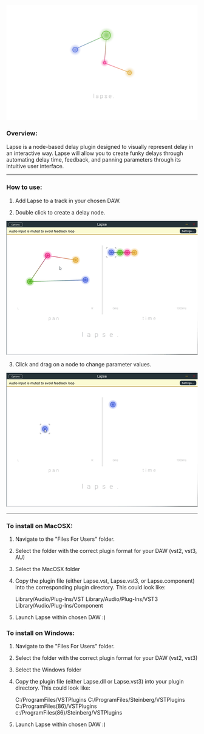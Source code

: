 ![SplashScreen](Resources/Lapse_3rd_Sprint.png)

### Overview:

Lapse is a node-based delay plugin designed to visually represent delay in an interactive way. Lapse will allow you to create funky delays through automating delay time, feedback, and panning parameters through its intuitive user interface.

------------------

### How to use:

1. Add Lapse to a track in your chosen DAW.

2. Double click to create a delay node.

![CreateNode](Resources/LapseCreateNode.gif)

3. Click and drag on a node to change parameter values.

![MoveNode](Resources/LapseMoveNode.gif)

------------------

### To install on MacOSX:

1. Navigate to the "Files For Users" folder.

2. Select the folder with the correct plugin format for your DAW (vst2, vst3, AU)

3. Select the MacOSX folder 

4. Copy the plugin file (either Lapse.vst, Lapse.vst3, or Lapse.component) into the corresponding plugin directory. This could look like:

	Library/Audio/Plug-Ins/VST
	Library/Audio/Plug-Ins/VST3
	Library/Audio/Plug-Ins/Component

5. Launch Lapse within chosen DAW :)

### To install on Windows:

1. Navigate to the "Files For Users" folder.

2. Select the folder with the correct plugin format for your DAW (vst2, vst3)

3. Select the Windows folder 

4. Copy the plugin file (either Lapse.dll or Lapse.vst3) into your plugin directory. This could look like:
	
	C:/ProgramFiles/VSTPlugins
	C:/ProgramFiles/Steinberg/VSTPlugins
	C:/ProgramFiles(86)/VSTPlugins
	c:/ProgramFiles(86)/Steinberg/VSTPlugins

5. Launch Lapse within chosen DAW :)